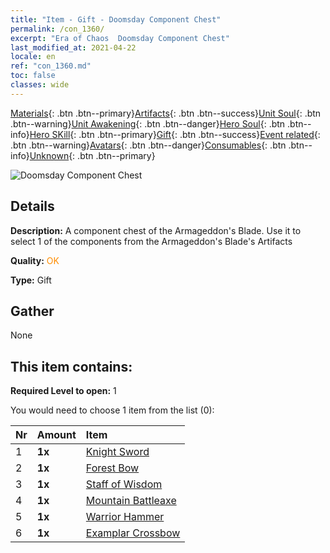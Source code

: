 ```yaml
---
title: "Item - Gift - Doomsday Component Chest"
permalink: /con_1360/
excerpt: "Era of Chaos  Doomsday Component Chest"
last_modified_at: 2021-04-22
locale: en
ref: "con_1360.md"
toc: false
classes: wide
---
```

 [Materials](/Items/){: .btn .btn--primary}[Artifacts](/Items/Artifacts/){: .btn .btn--success}[Unit Soul](/Items/UnitSoul/){: .btn .btn--warning}[Unit Awakening](/Items/UnitAwakening/){: .btn .btn--danger}[Hero Soul](/Items/HeroSoul/){: .btn .btn--info}[Hero SKill](/Items/HeroSkill/){: .btn .btn--primary}[Gift](/Items/Gift/){: .btn .btn--success}[Event related](/Items/Events/){: .btn .btn--warning}[Avatars](/Items/Avatars/){: .btn .btn--danger}[Consumables](/Items/Consumables/){: .btn .btn--info}[Unknown](/Items/Unknown/){: .btn .btn--primary}

 ![Doomsday Component Chest](/images/t/i_906037.png)

## Details
 **Description:** A component chest of the Armageddon's Blade. Use it to select 1 of the components from the Armageddon's Blade's Artifacts

 **Quality:** <span style="color: #FF8C00">OK</span>

 **Type:** Gift

## Gather

  None

## This item contains:

 **Required Level to open:** 1

 You would need to choose 1 item from the list (0):

  | Nr | Amount |     Item    |
  |:---|:-------|:------------|
  | 1 |  **1x** | [Knight Sword](/Items/art_166/) |  | 
  | 2 |  **1x** | [Forest Bow](/Items/art_167/) |  | 
  | 3 |  **1x** | [Staff of Wisdom](/Items/art_168/) |  | 
  | 4 |  **1x** | [Mountain Battleaxe](/Items/art_169/) |  | 
  | 5 |  **1x** | [Warrior Hammer](/Items/art_170/) |  | 
  | 6 |  **1x** | [Examplar Crossbow](/Items/art_171/) |  | 
